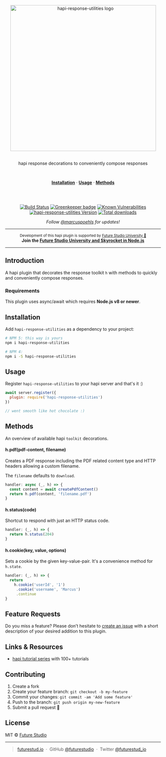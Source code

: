 <div align="center">
  <img width="471" style="max-width:100%;" src="https://github.com/futurestudio/hapi-response-utilities/blob/master/media/hapi-response-utilities.png?raw=true" alt="hapi-response-utilities logo">
  <br/>
  <br/>
  <p>
    hapi response decorations to conveniently compose responses
  </p>
  <br/>
  <p>
    <a href="#installation"><strong>Installation</strong></a> ·
    <a href="#usage"><strong>Usage</strong></a> ·
    <a href="#methods"><strong>Methods</strong></a>
  </p>
  <br/>
  <br/>
  <p>

[![Build Status](https://travis-ci.org/futurestudio/hapi-response-utilities.svg?branch=master)](https://travis-ci.org/futurestudio/hapi-response-utilities) [![Greenkeeper badge](https://badges.greenkeeper.io/futurestudio/hapi-response-utilities.svg)](https://greenkeeper.io/)
  <a href="https://snyk.io/test/github/futurestudio/hapi-response-utilities"><img src="https://snyk.io/test/github/futurestudio/hapi-response-utilities/badge.svg" alt="Known Vulnerabilities" data-canonical-src="https://snyk.io/test/github/futurestudio/hapi-response-utilities" style="max-width:100%;"></a>
    <a href="https://www.npmjs.com/package/hapi-response-utilities"><img src="https://img.shields.io/npm/v/hapi-response-utilities.svg" alt="hapi-response-utilities Version"></a>
    <a href="https://www.npmjs.com/package/hapi-response-utilities"><img src="https://img.shields.io/npm/dt/hapi-response-utilities.svg" alt="Total downloads"></a>
  </p>
  <p>
    <em>Follow <a href="http://twitter.com/marcuspoehls">@marcuspoehls</a> for updates!</em>
  </p>
</div>

------

<p align="center"><sup>Development of this hapi plugin is supported by <a href="https://futurestud.io">Future Studio University 🚀</a></sup>
<br><b>
Join the <a href="https://futurestud.io/university">Future Studio University and Skyrocket in Node.js</a></b>
</p>

------


## Introduction
A hapi plugin that decorates the response toolkit `h` with methods to quickly and conveniently compose responses.


### Requirements
This plugin uses async/await which requires **Node.js v8 or newer**.


## Installation
Add `hapi-response-utilities` as a dependency to your project:

```bash
# NPM 5: this way is yours
npm i hapi-response-utilities

# NPM 4:
npm i -S hapi-response-utilities
```


## Usage
Register `hapi-response-utilities` to your hapi server and that's it :)

```js
await server.register({
  plugin: require('hapi-response-utilities')
})

// went smooth like hot chocolate :)
```


## Methods
An overview of available hapi `toolkit` decorations.


#### h.pdf(pdf-content, filename)
Creates a PDF response including the PDF related content type and HTTP headers allowing a custom filename.

The `filename` defaults to `download`.

```js
handler: async (_, h) => {
  const content = await createPdfContent()
  return h.pdf(content, 'filename.pdf')
}
```


#### h.status(code)
Shortcut to respond with just an HTTP status code.

```js
handler: (_, h) => {
  return h.status(204)
}
```


#### h.cookie(key, value, options)
Sets a cookie by the given key-value-pair. It's a convenience method for `h.state`.

```js
handler: (_, h) => {
  return
    h.cookie('userId', '1')
     .cookie('username', 'Marcus')
     .continue
}
```


## Feature Requests
Do you miss a feature? Please don’t hesitate to
[create an issue](https://github.com/futurestudio/hapi-response-utilities/issues) with a short description of your desired addition to this plugin.


## Links & Resources

- [hapi tutorial series](https://futurestud.io/tutorials/hapi-get-your-server-up-and-running) with 100+ tutorials


## Contributing

1.  Create a fork
2.  Create your feature branch: `git checkout -b my-feature`
3.  Commit your changes: `git commit -am 'Add some feature'`
4.  Push to the branch: `git push origin my-new-feature`
5.  Submit a pull request 🚀


## License

MIT © [Future Studio](https://futurestud.io)

---

> [futurestud.io](https://futurestud.io) &nbsp;&middot;&nbsp;
> GitHub [@futurestudio](https://github.com/futurestudio/) &nbsp;&middot;&nbsp;
> Twitter [@futurestud_io](https://twitter.com/futurestud_io)
